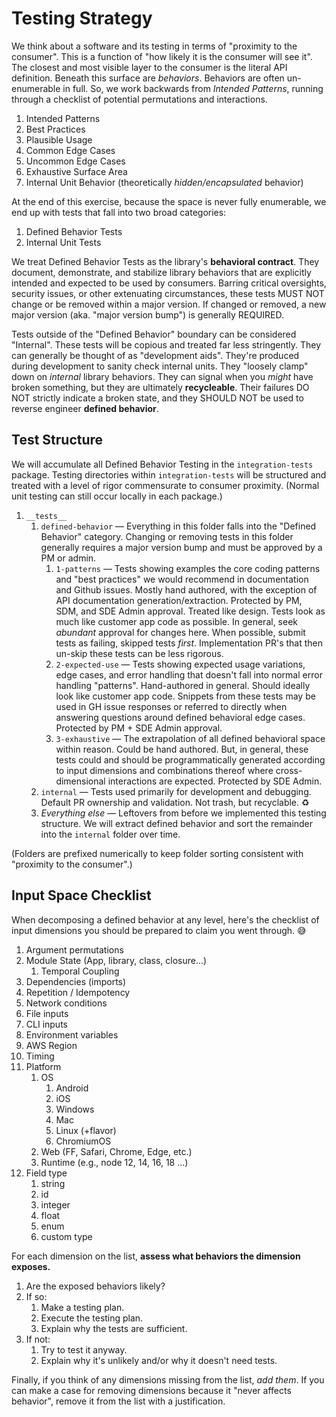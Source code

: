 # Testing Strategy

We think about a software and its testing in terms of "proximity to the consumer". This is a function of "how likely it is the consumer will see it". The closest and most visible layer to the consumer is the literal API definition. Beneath this surface are _behaviors_. Behaviors are often un-enumerable in full. So, we work backwards from _Intended Patterns_, running through a checklist of potential permutations and interactions.

1. Intended Patterns
1. Best Practices
1. Plausible Usage
1. Common Edge Cases
1. Uncommon Edge Cases
1. Exhaustive Surface Area
1. Internal Unit Behavior (theoretically _hidden/encapsulated_ behavior)

At the end of this exercise, because the space is never fully enumerable, we end up with tests that fall into two broad categories:

1. Defined Behavior Tests
1. Internal Unit Tests

We treat Defined Behavior Tests as the library's **behavioral contract**. They document, demonstrate, and stabilize library behaviors that are explicitly intended and expected to be used by consumers. Barring critical oversights, security issues, or other extenuating circumstances, these tests MUST NOT change or be removed within a major version. If changed or removed, a new major version (aka. "major version bump") is generally REQUIRED.

Tests outside of the "Defined Behavior" boundary can be considered "Internal". These tests will be copious and treated far less stringently. They can generally be thought of as "development aids". They're produced during development to sanity check internal units. They "loosely clamp" down on _internal_ library behaviors. They can signal when you _might_ have broken something, but they are ultimately **recycleable**. Their failures DO NOT strictly indicate a broken state, and they SHOULD NOT be used to reverse engineer **defined behavior**.

## Test Structure

We will accumulate all Defined Behavior Testing in the `integration-tests` package. Testing directories within `integration-tests` will be structured and treated with a level of rigor commensurate to consumer proximity. (Normal unit testing can still occur locally in each package.)

1. `__tests__`
   1. `defined-behavior` &mdash;
      Everything in this folder falls into the "Defined Behavior" category. Changing or removing tests in this folder generally requires a major version bump and must be approved by a PM or admin.
      1. `1-patterns` &mdash;
         Tests showing examples the core coding patterns and "best practices" we would recommend in documentation and Github issues. Mostly hand authored, with the exception of API documentation generation/extraction. Protected by PM, SDM, and SDE Admin approval. Treated like design. Tests look as much like customer app code as possible. In general, seek _abundant_ approval for changes here. When possible, submit tests as failing, skipped tests _first_. Implementation PR's that then un-skip these tests can be less rigorous.
      2. `2-expected-use` &mdash;
         Tests showing expected usage variations, edge cases, and error handling that doesn't fall into normal error handling "patterns". Hand-authored in general. Should ideally look like customer app code. Snippets from these tests may be used in GH issue responses or referred to directly when answering questions around defined behavioral edge cases. Protected by PM + SDE Admin approval.
      3. `3-exhaustive` &mdash;
         The extrapolation of all defined behavioral space within reason. Could be hand authored. But, in general, these tests could and should be programmatically generated according to input dimensions and combinations thereof where cross-dimensional interactions are expected. Protected by SDE Admin.
   2. `internal` &mdash;
      Tests used primarily for development and debugging. Default PR ownership and validation. Not trash, but recyclable. ♻️
   3. _Everything else_ &mdash;
      Leftovers from before we implemented this testing structure. We will extract defined behavior and sort the remainder into the `internal` folder over time.

(Folders are prefixed numerically to keep folder sorting consistent with "proximity to the consumer".)

## Input Space Checklist

When decomposing a defined behavior at any level, here's the checklist of input dimensions you should be prepared to claim you went through. 😅

1. Argument permutations
2. Module State (App, library, class, closure...)
   1. Temporal Coupling
3. Dependencies (imports)
4. Repetition / Idempotency
5. Network conditions
6. File inputs
7. CLI inputs
8. Environment variables
9. AWS Region
10. Timing
11. Platform
    1. OS
       1. Android
       2. iOS
       3. Windows
       4. Mac
       5. Linux (+flavor)
       6. ChromiumOS
    2. Web (FF, Safari, Chrome, Edge, etc.)
    3. Runtime (e.g., node 12, 14, 16, 18 ...)
12. Field type
    1. string
    2. id
    3. integer
    4. float
    5. enum
    6. custom type

For each dimension on the list, **assess what behaviors the dimension exposes.**

1. Are the exposed behaviors likely?
1. If so:
   1. Make a testing plan.
   1. Execute the testing plan.
   1. Explain why the tests are sufficient.
1. If not:
   1. Try to test it anyway.
   1. Explain why it's unlikely and/or why it doesn't need tests.

Finally, if you think of any dimensions missing from the list, _add them_. If you can make a case for removing dimensions because it "never affects behavior", remove it from the list with a justification.
